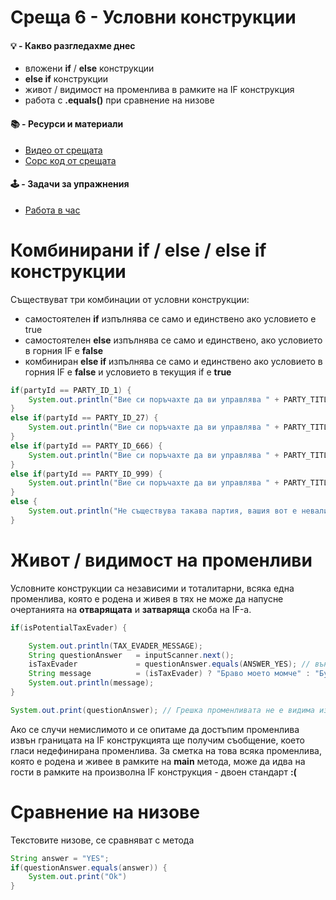# Среща 6  - Условни конструкции
 
 #### 💡 - Какво разгледахме днес
- вложени **if** / **else** конструкции
- **else if** конструкции
- живот / видимост на променлива в рамките на IF конструкция
- работа с **.equals()** при сравнение на низове

 #### 📚 - Ресурси и материали
- [Видео от срещата](https://www.youtube.com/watch?v=Is3jHPFWSlQ&list=PLyZOguednhL7C1GkRRIMZ7P5d6UQ0cT8D&index=6)
- [Сорс код от срещата](./source/)

 #### 🕹️ - Задачи за упражнения
- [Работа в час](./cw/README.md)

# Комбинирани if / else / else if конструкции

Съществуват три комбинации от условни конструкции:
- самостоятелен **if** изпълнява се само и единствено ако условието е true
- самостоятелен **else** изпълнява се само и единствено, ако условието в горния IF е **false**
- комбиниран **else if** изпълнява се само и единствено ако условието в горния IF е **false** и условието в текущия if е **true**

```java
if(partyId == PARTY_ID_1) {
    System.out.println("Вие си поръчахте да ви управлява " + PARTY_TITLE_1);
}
else if(partyId == PARTY_ID_27) {
    System.out.println("Вие си поръчахте да ви управлява " + PARTY_TITLE_27);
}
else if(partyId == PARTY_ID_666) {
    System.out.println("Вие си поръчахте да ви управлява " + PARTY_TITLE_666);
}
else if(partyId == PARTY_ID_999) {
    System.out.println("Вие си поръчахте да ви управлява " + PARTY_TITLE_999);
}
else {
    System.out.println("Не съществува такава партия, вашия вот е невалиден");
}
```

# Живот / видимост на променливи

Условните конструкции са независими и тоталитарни, всяка една променлива, която е родена и живея в тях не може да напусне очертанията на **отварящата** и **затваряща** скоба на IF-а.

```java
if(isPotentialTaxEvader) {

    System.out.println(TAX_EVADER_MESSAGE);
    String questionAnswer   = inputScanner.next();
    isTaxEvader             = questionAnswer.equals(ANSWER_YES); // външна променлива
    String message          = (isTaxEvader) ? "Браво моето момче" : "Будала";
    System.out.println(message);
}

System.out.print(questionAnswer); // Грешка променливата не е видима извън IF блока
```

 Ако се случи немислимото и се опитаме да достъпим променлива извън границата на IF конструкцията ще получим съобщение, което гласи недефинирана променлива. За сметка на това всяка променлива, която е родена и живее в рамките на **main** метода, може да идва на гости в рамките на произволна IF конструкция - двоен стандарт **:(**

# Сравнение на низове

Текстовите низове, се сравняват с метода 

```java
String answer = "YES";
if(questionAnswer.equals(answer)) {
    System.out.print("Ok")
}
```